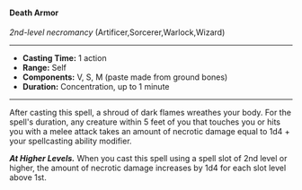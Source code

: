 #### Death Armor
*2nd-level necromancy* (Artificer,Sorcerer,Warlock,Wizard)
___
- **Casting Time:** 1 action
- **Range:** Self
- **Components:** V, S, M (paste made from ground bones)
- **Duration:** Concentration, up to 1 minute
---
After casting this spell, a shroud of dark flames
wreathes your body. For the spell's duration, any
creature within 5 feet of you that touches you or
hits you with a melee attack takes an amount of necrotic damage equal to 1d4 + your spellcasting
ability modifier.

***At Higher Levels.***  When you cast this spell using
a spell slot of 2nd level or higher, the amount of
necrotic damage increases by 1d4 for each slot level
above 1st.
